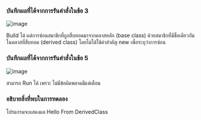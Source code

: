 ### บันทึกผลที่ได้จากการรันคำสั่งในข้อ 3
![image](https://github.com/Chaiyapa/03376836-OOP-2566-Lab-08/assets/144195729/45a37e4c-4cc7-47e1-8a6d-6b8ab852c8f5)

Build ได้ แต่การซ่อนสมาชิกที่ถูกสืบทอดมาจากคลาสหลัก (base class) ด้วยสมาชิกที่มีชื่อเดียวกันในคลาสที่สืบทอด (derived class) โดยไม่ได้ใช้คำสำคัญ new เพื่อระบุว่าการซ่อน
### บันทึกผลที่ได้จากการรันคำสั่งในข้อ 5
![image](https://github.com/Chaiyapa/03376836-OOP-2566-Lab-08/assets/144195729/d6cac810-ecb1-4796-a3b0-6c095e577c7e)

สามารถ Run ได้ เพราะ ไม่มีข้อผิดพลาดมีแค่เตือน
### อธิบายสิ่งที่พบในการทดลอง
โปรแกรมจะแสดงผล Hello From DerivedClass
